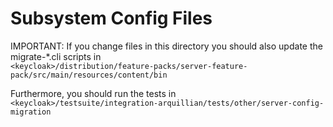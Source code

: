 Subsystem Config Files
========

IMPORTANT: If you change files in this directory you should also update the migrate-*.cli scripts in  
`<keycloak>/distribution/feature-packs/server-feature-pack/src/main/resources/content/bin`

Furthermore, you should run the tests in  
`<keycloak>/testsuite/integration-arquillian/tests/other/server-config-migration`